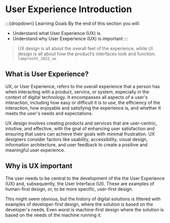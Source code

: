 # User Experience Introduction

:::{dropdown} Learning Goals
By the end of this section you will:
- Understand what User Experience (UX) is.
- Understand why User Exeperience (UX) is important
:::

> UX design is all about the overall feel of the experience, while UI design is all about how the product’s interfaces look and function. `lamprecht_2022_ux`

## What is User Experience?

UX, or User Experience, refers to the overall experience that a person has when interacting with a product, service, or system, especially in the context of digital technology. It encompasses all aspects of a user's interaction, including how easy or difficult it is to use, the efficiency of the interaction, how enjoyable and satisfying the experience is, and whether it meets the user's needs and expectations. 

UX design involves creating products and services that are user-centric, intuitive, and effective, with the goal of enhancing user satisfaction and ensuring that users can achieve their goals with minimal frustration. UX designers consider factors like usability, accessibility, visual design, information architecture, and user feedback to create a positive and meaningful user experience.

## Why is UX important

The user needs to be central to the development of the the User Experience (UX) and, subsequently, the User Interface (UI). These are examples of human-first design, or, to be more specific, user-first design.

This might seem obvious, but the history of digital solutions is littered with examples of developer-first design, where the solution is based on the developer's needs. Even worst is machine-first design where the solution is based on the needs of the machine running it.

